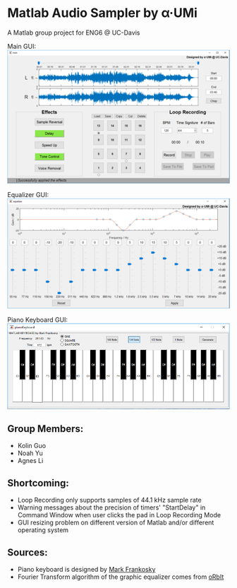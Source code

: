 # Matlab Audio Sampler by α·UMi
A Matlab group project for ENG6 @ UC-Davis

Main GUI:  
![GitHub Logo](/images/main.png)  
  
Equalizer GUI:  
![GitHub Logo](/images/equalizer.png)  
  
Piano Keyboard GUI:  
![GitHub Logo](/images/PianoKeyboard.png)  
  
## Group Members: 
  * Kolin Guo  
  * Noah Yu  
  * Agnes Li  

## Shortcoming:  
  * Loop Recording only supports samples of 44.1 kHz sample rate  
  * Warning messages about the precision of timers' "StartDelay" in Command Window when user clicks the pad in Loop Recording Mode
  * GUI resizing problem on different version of Matlab and/or different operating system  

## Sources:
  * Piano keyboard is designed by [Mark Frankosky](https://www.mathworks.com/matlabcentral/fileexchange/21262-matlab-piano)  
  * Fourier Transform algorithm of the graphic equalizer comes from [oRbIt](http://blog.csdn.net/orbit/article/details/45485197)
